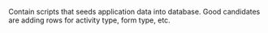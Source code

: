 Contain scripts that seeds application data into database.
Good candidates are adding rows for activity type, form type, etc.
